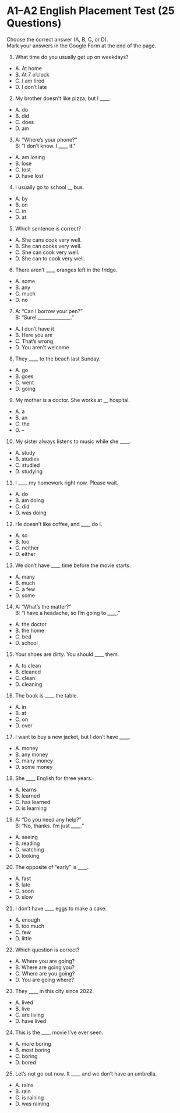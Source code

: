 # A1–A2 English Placement Test (25 Questions)

Choose the correct answer (A, B, C, or D).  
Mark your answers in the Google Form at the end of the page.

1. What time do you usually get up on weekdays?

- A. At home  
- B. At 7 o’clock  
- C. I am tired  
- D. I don’t late

2. My brother doesn’t like pizza, but I ____.

- A. do  
- B. did  
- C. does  
- D. am

3. A: "Where’s your phone?"  
B: "I don’t know. I ____ it."

- A. am losing  
- B. lose  
- C. lost  
- D. have lost

4. I usually go to school __ bus.

- A. by  
- B. on  
- C. in  
- D. at

5. Which sentence is correct?

- A. She cans cook very well.  
- B. She can cooks very well.  
- C. She can cook very well.  
- D. She can to cook very well.

6. There aren’t ____ oranges left in the fridge.

- A. some  
- B. any  
- C. much  
- D. no

7. A: “Can I borrow your pen?”  
B: “Sure! ______________.”

- A. I don’t have it  
- B. Here you are  
- C. That’s wrong  
- D. You aren’t welcome

8. They ____ to the beach last Sunday.

- A. go  
- B. goes  
- C. went  
- D. going

9. My mother is a doctor. She works at __ hospital.

- A. a  
- B. an  
- C. the  
- D. –

10. My sister always listens to music while she ____.

- A. study  
- B. studies  
- C. studied  
- D. studying

11. I ____ my homework right now. Please wait.

- A. do  
- B. am doing  
- C. did  
- D. was doing

12. He doesn’t like coffee, and ____ do I.

- A. so  
- B. too  
- C. neither  
- D. either

13. We don’t have ____ time before the movie starts.

- A. many  
- B. much  
- C. a few  
- D. some

14. A: “What’s the matter?”  
B: “I have a headache, so I’m going to ____.”

- A. the doctor  
- B. the home  
- C. bed  
- D. school

15. Your shoes are dirty. You should ____ them.

- A. to clean  
- B. cleaned  
- C. clean  
- D. cleaning

16. The book is ____ the table.

- A. in  
- B. at  
- C. on  
- D. over

17. I want to buy a new jacket, but I don’t have ____.

- A. money  
- B. any money  
- C. many money  
- D. some money

18. She ____ English for three years.

- A. learns  
- B. learned  
- C. has learned  
- D. is learning

19. A: “Do you need any help?”  
B: “No, thanks. I’m just ____.”

- A. seeing  
- B. reading  
- C. watching  
- D. looking

20. The opposite of “early” is ____.

- A. fast  
- B. late  
- C. soon  
- D. slow

21. I don’t have ____ eggs to make a cake.

- A. enough  
- B. too much  
- C. few  
- D. little

22. Which question is correct?

- A. Where you are going?  
- B. Where are going you?  
- C. Where are you going?  
- D. You are going where?

23. They ____ in this city since 2022.

- A. lived  
- B. live  
- C. are living  
- D. have lived

24. This is the ____ movie I’ve ever seen.

- A. more boring  
- B. most boring  
- C. boring  
- D. bored

25. Let’s not go out now. It ____ and we don’t have an umbrella.

- A. rains  
- B. rain  
- C. is raining  
- D. was raining
